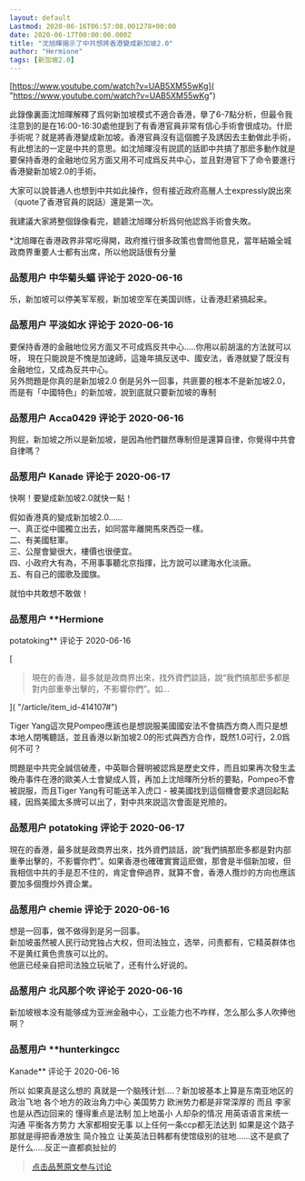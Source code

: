 ```yaml
---
layout: default
Lastmod: 2020-06-16T06:57:08.001278+00:00
date: 2020-06-17T00:00:00.000Z
title: "沈旭暉揭示了中共想將香港變成新加坡2.0"
author: "Hermione"
tags: [新加坡2.0]
---
```


[https://www.youtube.com/watch?v=UAB5XM55wKg]( "https://www.youtube.com/watch?v=UAB5XM55wKg")  
  
此錄像裏面沈旭暉解釋了爲何新加坡模式不適合香港，擧了6-7點分析，但最令我注意到的是在16:00-16:30處他提到了有香港官員非常有信心手術會很成功。什麽手術呢？就是將香港變成新加坡。香港官員沒有這個膽子及誘因去主動做此手術，有此想法的一定是中共的意思。如沈旭暉沒有説謊的話即中共搞了那麽多動作就是要保持香港的金融地位另方面又用不可成爲反共中心，並且對港官下了命令要進行香港變新加坡2.0的手術。  
  
大家可以說普通人也想到中共如此操作，但有接近政府高層人士expressly說出來（quote了香港官員的説話）還是第一次。  
  
我建議大家將整個錄像看完，聼聼沈旭暉分析爲何他認爲手術會失敗。  
  
\*沈旭暉在香港政界非常吃得開，政府推行很多政策也會問他意見，當年結婚全城政商界重要人士都有出席，所以他説話很有分量

            
### 品葱用户 **中华菊头蝠** 评论于 2020-06-16
        
乐，新加坡可以停美军军舰，新加坡空军在美国训练，让香港赶紧搞起来。
        


            
### 品葱用户 **平淡如水** 评论于 2020-06-16
        
要保持香港的金融地位另方面又不可成爲反共中心.....你用以前胡溫的方法就可以呀， 現在只能說是不愧是加速師，這幾年搞反送中、國安法，香港就變了既沒有金融地位，又成為反共中心。  
另外問題是你真的是新加坡2.0 倒是另外一回事，共匪要的根本不是新加坡2.0，而是有「中國特色」的新加坡，說到底就只要新加坡的專制
        


            
### 品葱用户 **Acca0429** 评论于 2020-06-16
        
狗屁，新加坡之所以是新加坡，是因為他們雖然專制但是還算自律，你覺得中共會自律嗎？
        


            
### 品葱用户 **Kanade** 评论于 2020-06-17
        
快啊！要變成新加坡2.0就快一點！  
  
假如香港真的變成新加坡2.0……  
一、真正從中國獨立出去，如同當年離開馬來西亞一樣。  
二、有美國駐軍。  
三、公屋會變很大，樓價也很便宜。  
四、小政府大有為，不用事事聽北京指揮，比方說可以建海水化淡廠。  
五、有自己的國歌及國旗。  
  
就怕中共敢想不敢做！
        


            
### 品葱用户 **Hermione 
potatoking** 评论于 2020-06-16
        
[

> 現在的香港，最多就是政商界出來，找外資們談話，說“我們搞那麽多都是對内部重拳出擊的，不影響你們”。如...

]( "/article/item_id-414107#")  
  
Tiger Yang這次見Pompeo應該也是想説服美國國安法不會搞西方商人而只是想本地人閉嘴聽話，並且香港以新加坡2.0的形式與西方合作，既然1.0可行，2.0爲何不可？  
  
問題是中共完全誠信破產，中英聯合聲明被認爲是歷史文件，而且如果再次發生孟晚舟事件在港的歐美人士會變成人質，再加上沈旭暉所分析的要點，Pompeo不會被説服，而且Tiger Yang有可能送羊入虎口 - 被美國找到這個機會要求退回起點綫，因爲美國太多牌可以出了，對中共來説這次會面是兇險的。
        


            
### 品葱用户 **potatoking** 评论于 2020-06-17
        
現在的香港，最多就是政商界出來，找外資們談話，說“我們搞那麽多都是對内部重拳出擊的，不影響你們”。如果香港也確確實實這麽做，那會是半個新加坡，但我相信中共的手是忍不住的，肯定會伸過界，就算不會，香港人攬炒的方向也應該要加多個攬炒外資企業。
        


            
### 品葱用户 **chemie** 评论于 2020-06-16
        
想是一回事，做不做得到是另一回事。  
新加坡虽然被人民行动党独占大权，但司法独立，选举，问责都有，它精英群体也不是黄红黄色贵族可以比的。  
他匪已经亲自把司法独立玩呲了，还有什么好说的。
        


            
### 品葱用户 **北风那个吹** 评论于 2020-06-16
        
新加坡根本没有能够成为亚洲金融中心，工业能力也不咋样，怎么那么多人吹捧他啊？
        


            
### 品葱用户 **hunterkingcc 
Kanade** 评论于 2020-06-16
        
所以 如果真是这么想的 真就是一个脑残计划....？新加坡基本上算是东南亚地区的政治飞地 各个地方的政治角力中心 美国势力 欧洲势力都是非常深厚的 而且 李家也是从西边回来的 懂得重点是法制 加上地虽小 人却杂的情况 用英语语言来统一沟通 平衡各方势力 大家都相安无事 以上任何一条ccp都无法达到 如果是这个路子 那就是得把香港放生 简介独立 让美英法日韩都有使馆级别的驻地......这不是疯了是什么.....反正一直都疯扯扯的
        






> [点击品葱原文参与讨论](https://pincong.rocks/article/id-20441__sort_key-agree_count__sort-DESC?warning)


